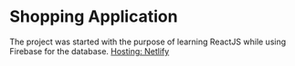 # Shopping Application

The project was started with the purpose of learning ReactJS while using Firebase for the database. 
[Hosting: Netlify](https://jamakovicema.netlify.app/)
